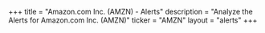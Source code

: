 +++
title = "Amazon.com Inc. (AMZN) - Alerts"
description = "Analyze the Alerts for Amazon.com Inc. (AMZN)"
ticker = "AMZN"
layout = "alerts"
+++

